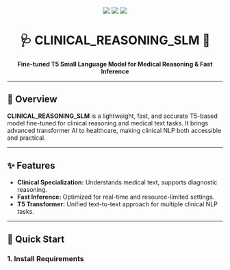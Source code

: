 <!-- Badges -->
<p align="center">
  <img src="https://img.shields.io/badge/AI-Clinical%20Reasoning-blueviolet?style=for-the-badge" />
  <img src="https://img.shields.io/badge/Model-T5%20Base%20SLM-ff69b4?style=for-the-badge" />
  <img src="https://img.shields.io/badge/Domain-Healthcare-brightgreen?style=for-the-badge" />
</p>

<h1 align="center">🩺 CLINICAL_REASONING_SLM 🧠</h1>
<p align="center"><b>
Fine-tuned T5 Small Language Model for Medical Reasoning & Fast Inference
</b></p>

---

## 🌟 Overview

**CLINICAL_REASONING_SLM** is a lightweight, fast, and accurate T5-based model fine-tuned for clinical reasoning and medical text tasks. It brings advanced transformer AI to healthcare, making clinical NLP both accessible and practical.

---

## ✨ Features

- **Clinical Specialization:** Understands medical text, supports diagnostic reasoning.
- **Fast Inference:** Optimized for real-time and resource-limited settings.
- **T5 Transformer:** Unified text-to-text approach for multiple clinical NLP tasks.

---

## 🚀 Quick Start

### 1. Install Requirements

